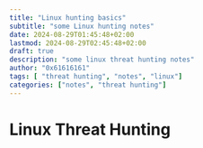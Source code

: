 ```yaml
---
title: "Linux hunting basics"
subtitle: "some Linux hunting notes"
date: 2024-08-29T01:45:48+02:00
lastmod: 2024-08-29T02:45:48+02:00
draft: true
description: "some linux threat hunting notes"
author: "0x61616161"
tags: [ "threat hunting", "notes", "linux"]
categories: ["notes", "threat hunting"]
---
```


# Linux Threat Hunting